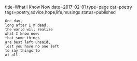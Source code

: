 title=What I Know Now
date=2017-02-01
type=page
cat=poetry
tags=poetry,advice,hope,life,musings
status=published
~~~~~~
One day,
long after I'm dead,
the world will realize
what I know now:
that some things
are best left unsaid,
lest you have no one left
to say things to
at all.
